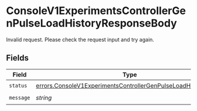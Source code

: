 # ConsoleV1ExperimentsControllerGenPulseLoadHistoryResponseBody

Invalid request. Please check the request input and try again.


## Fields

| Field                                                                                                                                            | Type                                                                                                                                             | Required                                                                                                                                         | Description                                                                                                                                      |
| ------------------------------------------------------------------------------------------------------------------------------------------------ | ------------------------------------------------------------------------------------------------------------------------------------------------ | ------------------------------------------------------------------------------------------------------------------------------------------------ | ------------------------------------------------------------------------------------------------------------------------------------------------ |
| `status`                                                                                                                                         | [errors.ConsoleV1ExperimentsControllerGenPulseLoadHistoryStatus](../../models/errors/consolev1experimentscontrollergenpulseloadhistorystatus.md) | :heavy_check_mark:                                                                                                                               | N/A                                                                                                                                              |
| `message`                                                                                                                                        | *string*                                                                                                                                         | :heavy_check_mark:                                                                                                                               | N/A                                                                                                                                              |
